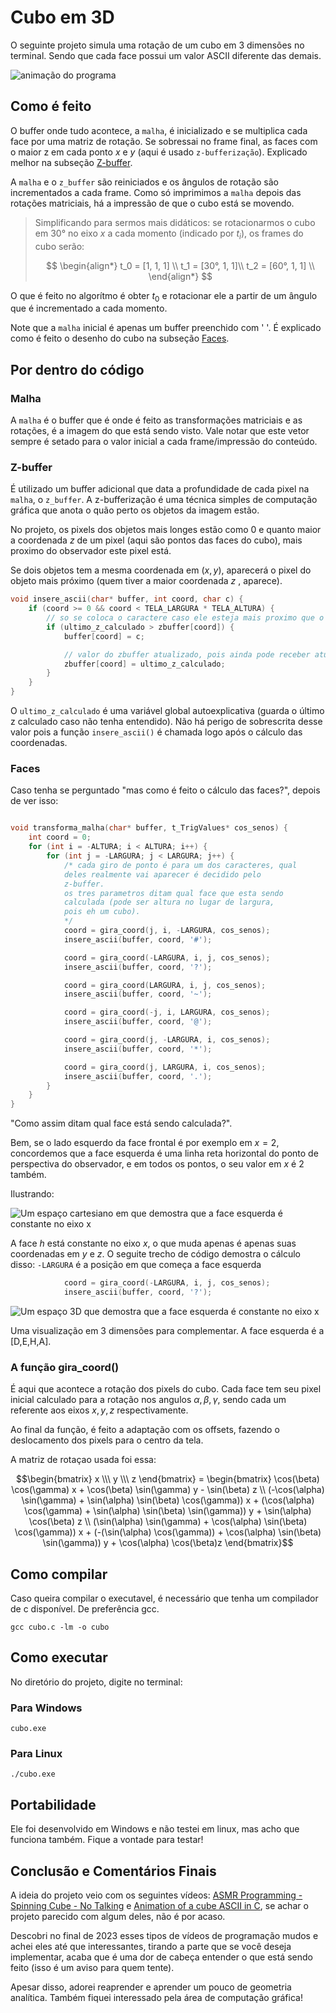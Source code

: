 # Cubo em 3D

O seguinte projeto simula uma rotação de um cubo em 3 dimensões no terminal. Sendo que cada face possui um valor ASCII diferente das demais.

![animação do programa](cubo.gif)

## Como é feito

O buffer onde tudo acontece, a `malha`, é inicializado e se multiplica  cada face por uma matriz de rotação. Se sobressai no frame final, as faces com o maior z em cada ponto $x$ e $y$ (aqui é usado `z-bufferização`).
Explicado melhor na subseção [Z-buffer](#z-buffer).

A `malha` e o `z_buffer` são reiniciados e os ângulos de rotação são incrementados a cada frame. Como só imprimimos a `malha` depois das rotações matriciais, há a impressão de que o cubo está se movendo.

>Simplificando para sermos mais didáticos: se rotacionarmos o cubo em 30° no eixo $x$ a cada momento (indicado por $t_i$), os frames do cubo serão:
>
> $$
> \begin{align*}
> t_0 = [1, 1, 1] \\
> t_1 = [30°, 1, 1]\\
> t_2 = [60°, 1, 1] \\
> \end{align*}
> $$

O que é feito no algorítmo é obter $t_0$ e rotacionar ele a partir de um ângulo que é incrementado a cada momento.

Note que a `malha` inicial é apenas um buffer preenchido com ' '. É explicado como é feito o desenho do cubo na subseção [Faces](#faces).
## Por dentro do código

###  Malha
A `malha` é o buffer que é onde é feito as transformações matriciais e as rotações, é a imagem do que está sendo visto. Vale notar que este vetor sempre é setado para o valor inicial a cada frame/impressão do conteúdo.

### Z-buffer
É utilizado um buffer adicional que data a profundidade de cada pixel na `malha`, o `z_buffer`. A z-bufferização é uma técnica simples de computação gráfica que anota o quão perto os objetos da imagem estão.

No projeto, os pixels dos objetos mais longes estão como $0$ e quanto maior a coordenada $z$ de um pixel (aqui são pontos das faces do cubo), mais proximo do observador este pixel está. 

Se dois objetos tem a mesma coordenada em $(x,y)$, aparecerá o pixel do objeto mais próximo (quem tiver a maior coordenada $z$ , aparece).

```c
void insere_ascii(char* buffer, int coord, char c) {
    if (coord >= 0 && coord < TELA_LARGURA * TELA_ALTURA) {
        // so se coloca o caractere caso ele esteja mais proximo que o valor atual do zbuffer nessa coordenada
        if (ultimo_z_calculado > zbuffer[coord]) {
            buffer[coord] = c;

            // valor do zbuffer atualizado, pois ainda pode receber atualizacoes
            zbuffer[coord] = ultimo_z_calculado;
        }
    }
}

```
O `ultimo_z_calculado` é uma variável global autoexplicativa (guarda o último z calculado caso não tenha entendido). Não há perigo de sobrescrita desse valor pois a função ``insere_ascii()`` é chamada logo após o cálculo das coordenadas.

### Faces 

Caso tenha se perguntado "mas como é feito o cálculo das faces?", depois de ver isso: 
```c

void transforma_malha(char* buffer, t_TrigValues* cos_senos) {
    int coord = 0;
    for (int i = -ALTURA; i < ALTURA; i++) {
        for (int j = -LARGURA; j < LARGURA; j++) {
            /* cada giro de ponto é para um dos caracteres, qual 
            deles realmente vai aparecer é decidido pelo 
            z-buffer.
            os tres parametros ditam qual face que esta sendo 
            calculada (pode ser altura no lugar de largura, 
            pois eh um cubo).
            */
            coord = gira_coord(j, i, -LARGURA, cos_senos);
            insere_ascii(buffer, coord, '#');

            coord = gira_coord(-LARGURA, i, j, cos_senos);
            insere_ascii(buffer, coord, '?');

            coord = gira_coord(LARGURA, i, j, cos_senos);
            insere_ascii(buffer, coord, '~');

            coord = gira_coord(-j, i, LARGURA, cos_senos);
            insere_ascii(buffer, coord, '@');

            coord = gira_coord(j, -LARGURA, i, cos_senos);
            insere_ascii(buffer, coord, '*');

            coord = gira_coord(j, LARGURA, i, cos_senos);
            insere_ascii(buffer, coord, '.');
        }
    }
}

```
"Como assim ditam qual face está sendo calculada?". 

Bem, se o lado esquerdo da face frontal é por exemplo em $x=2$, concordemos que a face esquerda é uma linha reta horizontal do ponto de perspectiva do observador, e em todos os pontos, o seu valor em $x$ é $2$ também.

Ilustrando:

![Um espaço cartesiano em que demostra que a face esquerda é constante no eixo x](image.png)

A face $h$ está constante no eixo $x$, o que muda apenas é apenas suas coordenadas em $y$ e $z$.
O seguite trecho de código demostra o cálculo disso: `-LARGURA` é a posição em que começa a face esquerda

```c
            coord = gira_coord(-LARGURA, i, j, cos_senos);
            insere_ascii(buffer, coord, '?');
```
![Um espaço 3D que demostra que a face esquerda é constante no eixo x](image-3.png)

Uma visualização em 3 dimensões para complementar. A face esquerda é a [D,E,H,A].

### A função gira_coord()
É aqui que acontece a rotação dos pixels do cubo. Cada face tem seu pixel inicial calculado para a rotação nos angulos $\alpha, \beta, \gamma$, sendo cada um referente aos eixos $x, y, z$ respectivamente.

Ao final da função, é feito a adaptação com os offsets, fazendo o deslocamento dos pixels para o centro da tela.

A matriz de rotaçao usada foi essa:

```math
\begin{bmatrix}
x \\\ y \\\ z
\end{bmatrix}

=
\begin{bmatrix}
\cos(\beta) \cos(\gamma) x + \cos(\beta) \sin(\gamma) y - \sin(\beta) z \\
(-\cos(\alpha) \sin(\gamma) + \sin(\alpha) \sin(\beta) \cos(\gamma)) x + (\cos(\alpha) \cos(\gamma) + \sin(\alpha) \sin(\beta) \sin(\gamma)) y + \sin(\alpha) \cos(\beta) z \\
(\sin(\alpha) \sin(\gamma) + \cos(\alpha) \sin(\beta) \cos(\gamma)) x + (-(\sin(\alpha) \cos(\gamma)) + \cos(\alpha) \sin(\beta) \sin(\gamma)) y + \cos(\alpha) \cos(\beta)z
\end{bmatrix}
```

## Como compilar
Caso queira compilar o executavel, é necessário que tenha um compilador de c disponível. De preferência gcc.

```
gcc cubo.c -lm -o cubo
```

## Como executar
No diretório do projeto, digite no terminal:

### Para Windows

```
cubo.exe
```

### Para Linux

```
./cubo.exe
```

## Portabilidade
Ele foi desenvolvido em Windows e não testei em linux, mas acho que funciona também. Fique a vontade para testar!

## Conclusão e Comentários Finais

A ideia do projeto veio com os seguintes vídeos: [ASMR Programming - Spinning Cube - No Talking](https://youtu.be/p09i_hoFdd0?si=7UlHO0lwjdjI9mPo) e [Animation of a cube ASCII in C](https://youtu.be/jn5kZo1_KjU?si=Er577sVyxrlMHu9j), se achar o projeto parecido com algum deles, não é por acaso.

Descobri no final de 2023 esses tipos de vídeos de programação mudos e achei eles até que interessantes, tirando a parte que se você deseja implementar, acaba que é uma dor de cabeça entender o que está sendo feito (isso é um aviso para quem tente).

Apesar disso, adorei reaprender e aprender um pouco de geometria analítica. Também fiquei interessado pela área de computação gráfica!
